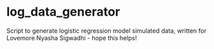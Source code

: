 # log_data_generator
Script to generate logistic regression model simulated data, written for Lovemore Nyasha Sigwadhi - hope this helps!
